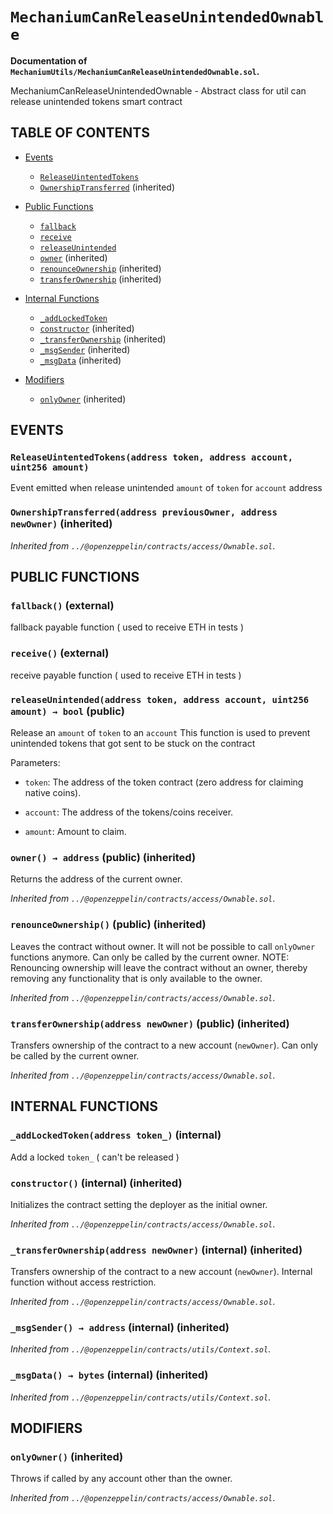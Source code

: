 # `MechaniumCanReleaseUnintendedOwnable`
**Documentation of `MechaniumUtils/MechaniumCanReleaseUnintendedOwnable.sol`.**

MechaniumCanReleaseUnintendedOwnable - Abstract class for util can release unintended tokens smart contract




## TABLE OF CONTENTS
- [Events](#events)
    - [`ReleaseUintentedTokens`](#MechaniumCanReleaseUnintendedOwnable-ReleaseUintentedTokens-address-address-uint256-) 
    - [`OwnershipTransferred`](#Ownable-OwnershipTransferred-address-address-) (inherited)

- [Public Functions](#public-functions)
    - [`fallback`](#MechaniumCanReleaseUnintendedOwnable-fallback--) 
    - [`receive`](#MechaniumCanReleaseUnintendedOwnable-receive--) 
    - [`releaseUnintended`](#MechaniumCanReleaseUnintendedOwnable-releaseUnintended-address-address-uint256-) 
    - [`owner`](#Ownable-owner--) (inherited)
    - [`renounceOwnership`](#Ownable-renounceOwnership--) (inherited)
    - [`transferOwnership`](#Ownable-transferOwnership-address-) (inherited)

- [Internal Functions](#internal-functions)
    - [`_addLockedToken`](#MechaniumCanReleaseUnintendedOwnable-_addLockedToken-address-) 
    - [`constructor`](#Ownable-constructor--) (inherited)
    - [`_transferOwnership`](#Ownable-_transferOwnership-address-) (inherited)
    - [`_msgSender`](#Context-_msgSender--) (inherited)
    - [`_msgData`](#Context-_msgData--) (inherited)



- [Modifiers](#modifiers)
    - [`onlyOwner`](#Ownable-onlyOwner--) (inherited)




## EVENTS

### `ReleaseUintentedTokens(address token, address account, uint256 amount)`  <a name="MechaniumCanReleaseUnintendedOwnable-ReleaseUintentedTokens-address-address-uint256-" id="MechaniumCanReleaseUnintendedOwnable-ReleaseUintentedTokens-address-address-uint256-"></a>
Event emitted when release unintended `amount` of `token` for `account` address





### `OwnershipTransferred(address previousOwner, address newOwner)` (inherited) <a name="Ownable-OwnershipTransferred-address-address-" id="Ownable-OwnershipTransferred-address-address-"></a>




_Inherited from `../@openzeppelin/contracts/access/Ownable.sol`_.



## PUBLIC FUNCTIONS

### `fallback()` (external) <a name="MechaniumCanReleaseUnintendedOwnable-fallback--" id="MechaniumCanReleaseUnintendedOwnable-fallback--"></a>
fallback payable function ( used to receive ETH in tests )





### `receive()` (external) <a name="MechaniumCanReleaseUnintendedOwnable-receive--" id="MechaniumCanReleaseUnintendedOwnable-receive--"></a>
receive payable function ( used to receive ETH in tests )





### `releaseUnintended(address token, address account, uint256 amount) → bool` (public) <a name="MechaniumCanReleaseUnintendedOwnable-releaseUnintended-address-address-uint256-" id="MechaniumCanReleaseUnintendedOwnable-releaseUnintended-address-address-uint256-"></a>
Release an `amount` of `token` to an `account`
This function is used to prevent unintended tokens that got sent to be stuck on the contract



Parameters:
- `token`: The address of the token contract (zero address for claiming native coins).

- `account`: The address of the tokens/coins receiver.

- `amount`: Amount to claim.



### `owner() → address` (public) (inherited)<a name="Ownable-owner--" id="Ownable-owner--"></a>

Returns the address of the current owner.


_Inherited from `../@openzeppelin/contracts/access/Ownable.sol`_.


### `renounceOwnership()` (public) (inherited)<a name="Ownable-renounceOwnership--" id="Ownable-renounceOwnership--"></a>

Leaves the contract without owner. It will not be possible to call
`onlyOwner` functions anymore. Can only be called by the current owner.
NOTE: Renouncing ownership will leave the contract without an owner,
thereby removing any functionality that is only available to the owner.


_Inherited from `../@openzeppelin/contracts/access/Ownable.sol`_.


### `transferOwnership(address newOwner)` (public) (inherited)<a name="Ownable-transferOwnership-address-" id="Ownable-transferOwnership-address-"></a>

Transfers ownership of the contract to a new account (`newOwner`).
Can only be called by the current owner.


_Inherited from `../@openzeppelin/contracts/access/Ownable.sol`_.


## INTERNAL FUNCTIONS

### `_addLockedToken(address token_)` (internal)  <a name="MechaniumCanReleaseUnintendedOwnable-_addLockedToken-address-" id="MechaniumCanReleaseUnintendedOwnable-_addLockedToken-address-"></a>
Add a locked `token_` ( can't be released )





### `constructor()` (internal) (inherited) <a name="Ownable-constructor--" id="Ownable-constructor--"></a>

Initializes the contract setting the deployer as the initial owner.


_Inherited from `../@openzeppelin/contracts/access/Ownable.sol`_.


### `_transferOwnership(address newOwner)` (internal) (inherited) <a name="Ownable-_transferOwnership-address-" id="Ownable-_transferOwnership-address-"></a>

Transfers ownership of the contract to a new account (`newOwner`).
Internal function without access restriction.


_Inherited from `../@openzeppelin/contracts/access/Ownable.sol`_.


### `_msgSender() → address` (internal) (inherited) <a name="Context-_msgSender--" id="Context-_msgSender--"></a>




_Inherited from `../@openzeppelin/contracts/utils/Context.sol`_.


### `_msgData() → bytes` (internal) (inherited) <a name="Context-_msgData--" id="Context-_msgData--"></a>




_Inherited from `../@openzeppelin/contracts/utils/Context.sol`_.



## MODIFIERS

### `onlyOwner()` (inherited) <a name="Ownable-onlyOwner--" id="Ownable-onlyOwner--"></a>


Throws if called by any account other than the owner.


_Inherited from `../@openzeppelin/contracts/access/Ownable.sol`_.



